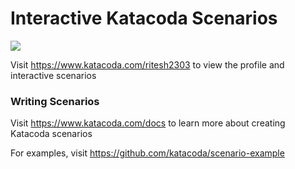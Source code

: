 # Interactive Katacoda Scenarios

[![](http://shields.katacoda.com/katacoda/ritesh2303/count.svg)](https://www.katacoda.com/ritesh2303 "Get your profile on Katacoda.com")

Visit https://www.katacoda.com/ritesh2303 to view the profile and interactive scenarios

### Writing Scenarios
Visit https://www.katacoda.com/docs to learn more about creating Katacoda scenarios

For examples, visit https://github.com/katacoda/scenario-example
